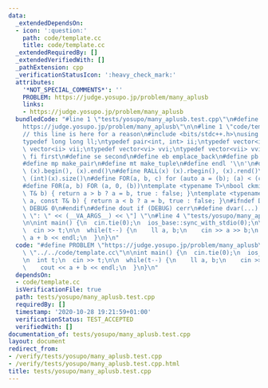 ```yaml
---
data:
  _extendedDependsOn:
  - icon: ':question:'
    path: code/template.cc
    title: code/template.cc
  _extendedRequiredBy: []
  _extendedVerifiedWith: []
  _pathExtension: cpp
  _verificationStatusIcon: ':heavy_check_mark:'
  attributes:
    '*NOT_SPECIAL_COMMENTS*': ''
    PROBLEM: https://judge.yosupo.jp/problem/many_aplusb
    links:
    - https://judge.yosupo.jp/problem/many_aplusb
  bundledCode: "#line 1 \"tests/yosupo/many_aplusb.test.cpp\"\n#define PROBLEM \"\
    https://judge.yosupo.jp/problem/many_aplusb\"\n\n#line 1 \"code/template.cc\"\n\
    // this line is here for a reason\n#include <bits/stdc++.h>\nusing namespace std;\n\
    typedef long long ll;\ntypedef pair<int, int> ii;\ntypedef vector<int> vi;\ntypedef\
    \ vector<ii> vii;\ntypedef vector<vi> vvi;\ntypedef vector<vii> vvii;\n#define\
    \ fi first\n#define se second\n#define eb emplace_back\n#define pb push_back\n\
    #define mp make_pair\n#define mt make_tuple\n#define endl '\\n'\n#define ALL(x)\
    \ (x).begin(), (x).end()\n#define RALL(x) (x).rbegin(), (x).rend()\n#define SZ(x)\
    \ (int)(x).size()\n#define FOR(a, b, c) for (auto a = (b); (a) < (c); ++(a))\n\
    #define F0R(a, b) FOR (a, 0, (b))\ntemplate <typename T>\nbool ckmin(T& a, const\
    \ T& b) { return a > b ? a = b, true : false; }\ntemplate <typename T>\nbool ckmax(T&\
    \ a, const T& b) { return a < b ? a = b, true : false; }\n#ifndef DEBUG\n#define\
    \ DEBUG 0\n#endif\n#define dout if (DEBUG) cerr\n#define dvar(...) \" [\" << #__VA_ARGS__\
    \ \": \" << (__VA_ARGS__) << \"] \"\n#line 4 \"tests/yosupo/many_aplusb.test.cpp\"\
    \n\nint main() {\n  cin.tie(0);\n  ios_base::sync_with_stdio(0);\n\n  int t;\n\
    \  cin >> t;\n\n  while(t--) {\n    ll a, b;\n    cin >> a >> b;\n    cout <<\
    \ a + b << endl;\n  }\n}\n"
  code: "#define PROBLEM \"https://judge.yosupo.jp/problem/many_aplusb\"\n\n#include\
    \ \"../../code/template.cc\"\n\nint main() {\n  cin.tie(0);\n  ios_base::sync_with_stdio(0);\n\
    \n  int t;\n  cin >> t;\n\n  while(t--) {\n    ll a, b;\n    cin >> a >> b;\n\
    \    cout << a + b << endl;\n  }\n}\n"
  dependsOn:
  - code/template.cc
  isVerificationFile: true
  path: tests/yosupo/many_aplusb.test.cpp
  requiredBy: []
  timestamp: '2020-10-28 19:21:59+01:00'
  verificationStatus: TEST_ACCEPTED
  verifiedWith: []
documentation_of: tests/yosupo/many_aplusb.test.cpp
layout: document
redirect_from:
- /verify/tests/yosupo/many_aplusb.test.cpp
- /verify/tests/yosupo/many_aplusb.test.cpp.html
title: tests/yosupo/many_aplusb.test.cpp
---
```

